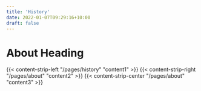 ```yaml
---
title: 'History'
date: 2022-01-07T09:29:16+10:00
draft: false
---
```


# About Heading

{{< content-strip-left "/pages/history" "content1" >}}
{{< content-strip-right "/pages/about" "content2" >}}
{{< content-strip-center "/pages/about" "content3" >}}
